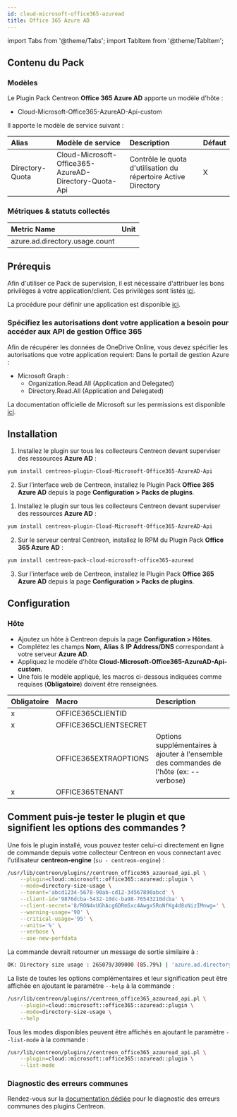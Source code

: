 ```yaml
---
id: cloud-microsoft-office365-azuread
title: Office 365 Azure AD
---
```

import Tabs from '@theme/Tabs';
import TabItem from '@theme/TabItem';


## Contenu du Pack

### Modèles

Le Plugin Pack Centreon **Office 365 Azure AD** apporte un modèle d'hôte :

* Cloud-Microsoft-Office365-AzureAD-Api-custom

Il apporte le modèle de service suivant :

| Alias           | Modèle de service                                     | Description                                                    | Défaut |
|:----------------|:------------------------------------------------------|:---------------------------------------------------------------|:-------|
| Directory-Quota | Cloud-Microsoft-Office365-AzureAD-Directory-Quota-Api | Contrôle le quota d'utilisation du répertoire Active Directory | X      |

### Métriques & statuts collectés

<Tabs groupId="sync">
<TabItem value="Directory-Quota" label="Directory-Quota">

| Metric Name                          | Unit  |
|:-------------------------------------|:------|
| azure.ad.directory.usage.count       |       |

</TabItem>
</Tabs>

## Prérequis

Afin d'utiliser ce Pack de supervision, il est nécessaire d'attribuer les bons privilèges à votre application/client. Ces privilèges 
sont listés [ici](https://docs.microsoft.com/en-us/graph/api/organization-get?view=graph-rest-beta&tabs=http#permissions).

La procédure pour définir une application est disponible [ici](../procedures/cloud-microsoft-office365-management.md#prérequis).

### Spécifiez les autorisations dont votre application a besoin pour accéder aux API de gestion Office 365

Afin de récupérer les données de OneDrive Online, vous devez spécifier les
autorisations que votre application requiert: 
Dans le portail de gestion Azure :

* Microsoft Graph :
    * Organization.Read.All (Application and Delegated)
    * Directory.Read.All (Application and Delegated)

La documentation officielle de Microsoft sur les permissions est disponible [ici](https://docs.microsoft.com/en-us/graph/api/organization-get?view=graph-rest-beta&tabs=http#permissions).

## Installation

<Tabs groupId="sync">
<TabItem value="Online License" label="Online License">

1. Installez le plugin sur tous les collecteurs Centreon devant superviser des ressources **Azure AD** :

```bash
yum install centreon-plugin-Cloud-Microsoft-Office365-AzureAD-Api
```

2. Sur l'interface web de Centreon, installez le Plugin Pack **Office 365 Azure AD** depuis la page **Configuration > Packs de plugins**.

</TabItem>
<TabItem value="Offline License" label="Offline License">

1. Installez le plugin sur tous les collecteurs Centreon devant superviser des ressources **Azure AD** :

```bash
yum install centreon-plugin-Cloud-Microsoft-Office365-AzureAD-Api
```

2. Sur le serveur central Centreon, installez le RPM du Plugin Pack **Office 365 Azure AD** :

```bash
yum install centreon-pack-cloud-microsoft-office365-azuread
```

3. Sur l'interface web de Centreon, installez le Plugin Pack **Office 365 Azure AD** depuis la page **Configuration > Packs de plugins**.

</TabItem>
</Tabs>

## Configuration

### Hôte

* Ajoutez un hôte à Centreon depuis la page **Configuration > Hôtes**.
* Complétez les champs **Nom**, **Alias** & **IP Address/DNS** correspondant à votre serveur **Azure AD**.
* Appliquez le modèle d'hôte **Cloud-Microsoft-Office365-AzureAD-Api-custom**.
* Une fois le modèle appliqué, les macros ci-dessous indiquées comme requises (**Obligatoire**) doivent être renseignées.

| Obligatoire | Macro                 | Description                                                                            |
|:------------|:----------------------|:---------------------------------------------------------------------------------------|
|     x       | OFFICE365CLIENTID     |                                                                                        |
|     x       | OFFICE365CLIENTSECRET |                                                                                        |
|             | OFFICE365EXTRAOPTIONS | Options supplémentaires à ajouter à l'ensemble des commandes de l'hôte (ex: --verbose) |
|     x       | OFFICE365TENANT       |                                                                                        |

## Comment puis-je tester le plugin et que signifient les options des commandes ?

Une fois le plugin installé, vous pouvez tester celui-ci directement en ligne
de commande depuis votre collecteur Centreon en vous connectant avec
l'utilisateur **centreon-engine** (`su - centreon-engine`) :

```bash
/usr/lib/centreon/plugins//centreon_office365_azauread_api.pl \
    --plugin=cloud::microsoft::office365::azuread::plugin \
    --mode=directory-size-usage \
    --tenant='abcd1234-5678-90ab-cd12-34567890abcd' \
    --client-id='9876dcba-5432-10dc-ba98-76543210dcba' \
    --client-secret='8/RON4vUGhAcg6DRmSxc4AwgxSRoNfKg4d8xNizIMnwg=' \
    --warning-usage='90' \
    --critical-usage='95' \
    --units='%' \
    --verbose \
    --use-new-perfdata
```

La commande devrait retourner un message de sortie similaire à :

```bash
OK: Directory size usage : 265079/309000 (85.79%) | 'azure.ad.directory.usage.count'=265079;0:278100;0:293550;0;309000
```

La liste de toutes les options complémentaires et leur signification peut être
affichée en ajoutant le paramètre `--help` à la commande :

```bash
/usr/lib/centreon/plugins//centreon_office365_azauread_api.pl \
    --plugin=cloud::microsoft::office365::azuread::plugin \
    --mode=directory-size-usage \
    --help
```

Tous les modes disponibles peuvent être affichés en ajoutant le paramètre
`--list-mode` à la commande :

```bash
/usr/lib/centreon/plugins//centreon_office365_azauread_api.pl \
    --plugin=cloud::microsoft::office365::azuread::plugin \
    --list-mode
```

### Diagnostic des erreurs communes

Rendez-vous sur la [documentation dédiée](../getting-started/how-to-guides/troubleshooting-plugins.md)
pour le diagnostic des erreurs communes des plugins Centreon.